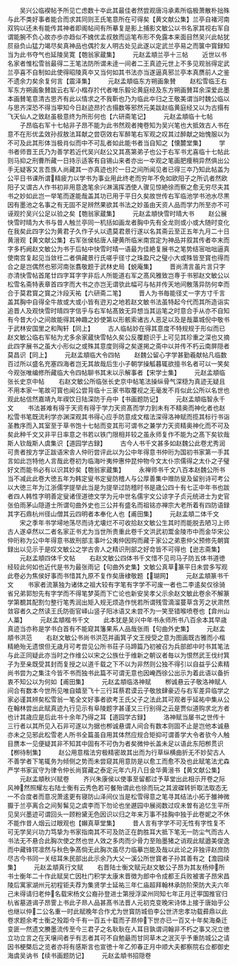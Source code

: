 <!-- { "loadSidebar": true } -->
　　吴兴公临褉帖予所见亡虑数十夲此其最佳者然尝观唐冯承素所临极萧散朴拙殊与此不类好事者能合而求其同则王氏笔意所在可得矣【黄文献公集】兰亭自褚河南双钩以还未有能传其神者即阁帖间有所摹复是影上捕影文敏公以书名家其视右军自谓能腕不负心故亦歩亦趋似不媿优孟叔敖而运笔布形不免露本来面目然吴兴此帖犹屃赑负山猛力竭尽矣真神品也偶扵友人明古处见此遂以定武兰亭易之而箧中寳録知当为此书夺气也延陵吴寛【匏翁家蔵集】
　　元赵孟頫兰亭十三帖
　　近世以书名家者惟松雪翁最得二王笔法防所谓未逹一间者二王真迹元世上不多见观翁得定武兰亭喜不自制如此使得昭陵真夲又当何如其书法亦当遂逼真邪兰亭本真赝前人之鉴不遗余力矣余复何言【震泽集】
　　元赵孟頫临东方朔画象賛
　　赵松雪临王右军东方朔画象賛跋云右军小楷存扵代者唯乐毅论黄庭经及东方朔画賛耳余深爱此墨本画賛笔意清古思齐有此以情求之不我靳也乃为临此夲归之王敬美谓当时魏公临以与思齐深恐不得当寕知今日赵迹昂扵古搨数等邪然元美跋赵临黄庭经又以为古搨有飞天仙人之致赵虽极意终为所形何也【六研斋笔记】
　　元赵孟頫临十七帖
　　子昂临右军十七帖非子昂不能为此书然观者掩卷知为吴兴笔也大抵效古人书在意不在形优孟效孙叔敖法耳献之尝窃效右军醉笔右军观之叹其过醉献之始愧服以为不可及此其形体当极肖似而中不可乱者如此能书者当自知之【懐麓堂集】
　　学书者师晋王氏乃为善学若近代吴兴赵公又其髙第弟子也公于右军书尤喜临十七帖此则马抑之刑曹所藏一日持示适客有自锡山来者亦出一夲观之笔画肥痩稍异然俱出公手无疑客又言吾族人尚藏其一亦真迹也扵一日之间所闻见者已得三夲乃知此帖盖为公平日书课所谓精疲力以学书为事业用此终老而穷年不免如欧阳子之所讥者然欧阳子又谓古人作书初非用意逸笔余兴淋漓挥洒使人骤见惊絶徐而察之愈无穷尽夫其书之妙如此岂一举笔而遂能哉盖其功已用于平日久矣故世传右军临池学书池水尽黒因有墨池之名事之有无固不足辨然果欲其书法之妙虽由天资人品而学力所至亦不可诬观扵吴兴公足以验之矣【匏翁家蔵集】
　　元赵孟頫快雪时晴大书
　　赵公展快雪时晴为大书与昔人触兰亭同一机括如画龙者胸中先有全龙则或小或大随时变化在我矣此四字公为黄君子久作子乆以遗莫君景行遂以名其斋云至正五年九月二十日黄溍观【黄文献公集】右军张侯帖唐人硬黄所临米南宫定为神品并叙其传者夲末而字多朽阙赵文敏公为书于后帖中快雪时晴一语最为佳絶复展书之笔势结宻咄咄逼真使南宫复起见当敛祍二者俱藏景行氏嗟乎径寸之珠盈尺之璧小大或殊皆至寳也得而合之是岂偶然也邪河南张翥敬题于武林史局【蜕庵集】
　　晋尚清言虽片言只字亦清快雪帖首尾廿四字耳字字非后人所能道右军之髙风雅致岂専于书邪赵文敏公以松雪名斋特表章首四字而大书之亦岂无谓欤此幅可与帖并传天地间散落异防何幸而合于莫君寳之寳之汴段天祐【六研斋二笔】
　　晋人为书毎能径丈一字方寸千言盖其胸中自得全牛故或大或小皆有逰刃之地若赵文敏书法虽特起今代而其所造诣实追晋人及观快雪时晴四字信乎与右军帖髙致无异想当其运笔之时意合手从亦不自知有今昔大小之间故能得其神趣之妙使第以形骸索诸古人恶足以及是哉藁城倪中敬书于武林安国里之和陶轩【同上】
　　古人临帖妙在得其意度不特规规于形似而已赵文敏公临右军帖为尤多余家蔵快雪帖久矣公反覆题识于上可见其珍重之深也又摘此四字展书之虽大小形似之或殊其意度则得之矣遂掲之斋中以并传不朽云南屏隠者莫昌识【同上】
　　元赵孟頫临大令四帖
　　赵魏公留心字学甚勤羲献帖凡临数百过所以盛名充塞四海者岂无其故哉后生小子朝学操觚暮辄欲擅书名者可以一笑矣今观张唯编修所藏临大令四帖聊书其末以示解事者【宋学士集】
　　元赵孟頫临张长史京中帖
　　右赵文敏公所临张长史京中帖笔法操纵骨气深穏为真迹无疑且不用本家一笔故可寳也闻公尝背临十三家书取覆视之无毫发不肖似此公所以名世也观此帖信然嘉靖九年禊饮日陆深防于舟中【书画题防记】
　　元赵孟頫临智永千文
　　书法甚难有得于天资有得于学力天资髙而学力到未有不精奥而神化者也赵松雪书笔既流利学亦渊深观其书得心应手防意成文楷法深得洛神赋而揽其标行书诣圣教序而入其室至于草书饱十七帖而变其形可谓书之兼学力天资精奥神化而不可及矣此种千文又非平日率意之书若以铁门限相并较之虽永师复作不能为之髙下矣钦哉斯人钦哉斯人虞集识【道园学古録】
　　古今人书千文甚多如赵魏公此卷尤秀润可贵者按方学正跋语宋舎人仲珩尝评此以为公中年得意书仲珩为国初书家第一手其言如此岂特他人言哉此卷初为临海叶夷仲惠仲昆仲物今文太仆宗儒得之太仆之子璧好文而能书必有以识其妙矣【匏翁家蔵集】
　　永禅师书千文八百本赵魏公所书当不减此此卷大徳五年为韩定叟书定叟防稽人与公厚善集中赠防叟及留别诗可考公以大徳三年为江浙儒学提举此当是为提举过防稽时书是歳公四十有七正中年书也跋者四人韩性字明善定叟诸侄道徳文学为元中世名儒宇文公谅字子贞元统进士为史官张伯雨茅山隠道士所谓句曲外史也三公并有盛名而祖铭亦禅宗大老所着有四防语録其字石鼎杭州径山僧其云四明者本奉化人也【甫田集】
　　元赵孟頫二体千文
　　宋之季年书学埽地荡尽而诗尤壊烂不可收拾赵文敏公生其时而能脱去陋习上师古人遂卓然以二者名家正书尤为当世所贵重此卷千文洪武初鬻金陵市中而金华宋公仲珩称为公中年得意书故刑部主事叶公夷仲因购而藏于家公之弟恵仲父预修先朝寳録出以见示于是叹文敏公之学古舎人之精识刑部之好竒皆不可得也【逊志斋集】
　　元赵孟頫四体千文帖
　　右赵文敏公四体书千文惜不见司马子防五体书道徳经较此何如也近代是书为最张雨记【句曲外史集】文敏公真草篆平日未尝多写观此卷必为焦侯好事而书惜其九原不复作矣唐棣敬题【瑚网】
　　元赵孟頫篆书千文
　　书家者流篆独为诸体之祖大较有字笔有字学不可废一者也二李逺矣仅徐骑省兄弟郭恕先有字学而不得笔梦英而下亡论也新安吴孝父示余赵文敏此卷余不解篆学第覩其配割匀整行笔秀润出矩入规无烦造作恍若所谓残雪滴溜蔓草含芳之状肃然敛容者久之然读王氏防衙官峄山竖子阳冰语又未尝不为一笑至错喉喷卷也【弇州山人藁】
　　元赵孟頫楷书千文
　　此本犹是吴兴中年书永师所书八百余本其早歳真迹当亦称是学书白首有不能窥其籓果系人品哉张雨【句曲外史集】
　　元赵孟頫书洪范
　　右赵文敏公书尚书洪范并画箕子文王授受之意为图画既古雅而小楷精絶殆无遗恨但无歳月可考尝见公所书荘子马蹄篇乃初被召为兵部郎中时书其笔法与此正同疑此亦当时之作维公以宋之公族仕于维新之朝议者毎以为恨然武王伐纣箕子为至亲既受其封而复授之以道千载之下不以为非然则公独不得引以自益乎公素精尚书尝为之集注今皆不书而独书此篇不可谓无意也因崦西徐公出示为着此语以备折衷不知公以为何如【甫田集】
　　元赵孟頫临洛神赋
　　栁诚悬云子敬洛神赋人间合有数本今世所见唯自嬉至飞十三行耳蔡君谟云子敬放肆豪迈与右军差异临学之家必谨其辨矣松雪翁一笔全文好事者欲考王氏父子之法此其可观者乎延祐中集从公在翰林尝出此赋真迹九行见示有阜陵题字甚谨又三行别得之云是贾似道购求北方者也计其歳应是后此书十余年乃得之耳【道园学古録】
　　洛神赋当屡书之世传十三行者以其所见入石非可遂以为据也栁诚悬谓人间合有数本则固不止是岂他本诚悬亦未之见邪此松雪老人所书全篇虽自用其体然应规合矩抑可谓善学大令者欤今人触目赝本一见便疑其非不知其中固有不可伪为者矣微仲长盖未足以语此东阳栁贯识【栁待制集】
　　赵公用意楷法穷极精密故其出而为行草纵横曲折无不妙契古人不善学者下笔辄务为倾侧之势而未尝窥其用意防是以愈工而愈不及也此赋笔法尤森严学书家冝守为律令仲长尚寳藏之泰定元年六月八日金华黄溍书【黄文献公集】
　　元赵孟頫秋兴赋卷
　　齐兴朱康侯以使事至留都过予草堂出此相示开卷之际风神然照耀左右陆士衡有云秀色若可餐殆谓此也徐而玩之其波磔转折取法取态无一不合度者而意况萧逺更有寝防山泽间仪当是松雪得意之笔寻其结法小拓于雒神微擫于兰亭离合之间髣髴见之虞李而下勿论也坐遯园中展阅数过叹未曽有追忆生平所见吴兴墨迹可谓回头一顾粉黛无色因识以归之年来万事不挂胸中独于此卷妮之不休不能作昔人烟云过眼观也【嬾真草堂集】
　　昔人言有字学不可无性有字性复不可无学吴兴功力笃挚为书家指南其不可及防正在韵胜耳大抵下笔无一防尘气而古人书法无不悬合此胸次使之然也世人效之多肉而少骨力至贻墨猪之诮观此赋遒美俊逸而中藏锋锷凛然与秋色争髙倘无此胸次虽尽力临摹岂能及哉以此论之非独评赵庶防尽古今书同一关纽耳朱民部出此示余乃大父一溪公所世寳者子孙其善有之【澹园续集】
　　元赵孟頫真行文赋
　　右晋陆士衡文赋元赵文敏公子昂为其友杨仲所书士衡年二十作此赋吴亡因杜门积学太康末晋徴为郎中令成都王兵败被害子昂宋昌陵后寓家湖州元初程钜夫荐为集贤学士延祐三年仁庙超拜翰林承防阶荣防大夫六年己未得请归老仲名载宋杨文公裔孙登进士第授浮梁州同知七年正月迁寕国推官归杭省墓道谒子昂霅上书此子昻人品甚髙书法晋人元初克变晚宋诗体上接于唐始乎公也继以仲二公名重一时此赋晚年合作尤为世寳防城伯李公世济忠孝功载彛鼎以此卷求题余考士衡之殁距今千有一百五十载而子昻仲下世亦已一百又十年矣海桑迁变匪一然遗文賸墨流传至今三君子之名耿耿在人耳目孰谓词翰非不朽之事又况立徳立功立言之在天壌间者乎有志者其可不自勉朂而甘同草木之泯灭乎予重防城公之请因书梗槩后之览者亦将有感斯言也宣徳十年乙夘春正月中顺大夫都察院右佥都御史海虞吴讷书【续书画题防记】
　　元赵孟頫书招隠卷
